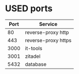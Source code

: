 # USED ports

| Port | Service             |
|------|---------------------|
| 80   | reverse-proxy http  |
| 443  | reverse-proxy https |
| 3000 | it-tools            |
| 3001 | zitadel             |
| 5432 | database            |
